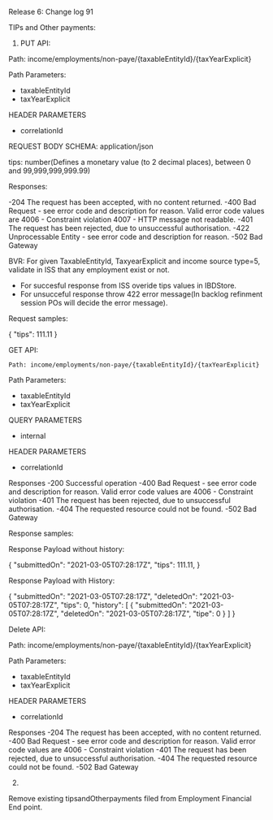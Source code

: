 Release 6: Change log 91

TIPs and Other payments:
1. PUT API:

Path: income/employments/non-paye/{taxableEntityId}/{taxYearExplicit}

Path Parameters: 
- taxableEntityId
- taxYearExplicit

HEADER PARAMETERS
- correlationId

REQUEST BODY SCHEMA: application/json

tips: number(Defines a monetary value (to 2 decimal places), between 0 and 99,999,999,999.99)

Responses:

-204 The request has been accepted, with no content returned.
-400 Bad Request - see error code and description for reason. Valid error code values are 4006 - Constraint violation 4007 - HTTP message not readable.
-401 The request has been rejected, due to unsuccessful authorisation.
-422 Unprocessable Entity - see error code and description for reason.
-502 Bad Gateway

BVR: For given TaxableEntityId, TaxyearExplicit and income source type=5, validate in ISS that any employment exist or not.
- For succesful response from ISS overide tips values in IBDStore.
- For unsucceful response throw 422 error message(In backlog refinment session POs will decide the error message). 

Request samples:

{
"tips": 111.11
}
	
GET API:

	Path: income/employments/non-paye/{taxableEntityId}/{taxYearExplicit}

Path Parameters: 
- taxableEntityId
- taxYearExplicit

QUERY PARAMETERS
- internal

HEADER PARAMETERS
- correlationId

Responses
-200 Successful operation
-400 Bad Request - see error code and description for reason. Valid error code values are 4006 - Constraint violation
-401 The request has been rejected, due to unsuccessful authorisation.
-404 The requested resource could not be found.
-502 Bad Gateway

Response samples:

Response Payload without history:

{
"submittedOn": "2021-03-05T07:28:17Z",
"tips": 111.11,
}

Response Payload with History:

{
  "submittedOn": "2021-03-05T07:28:17Z",
  "deletedOn": "2021-03-05T07:28:17Z",
  "tips": 0,
  "history": [
    {
      "submittedOn": "2021-03-05T07:28:17Z",
      "deletedOn": "2021-03-05T07:28:17Z",
      "tipe": 0
    }
  ]
}
	
Delete API:

Path: income/employments/non-paye/{taxableEntityId}/{taxYearExplicit}

Path Parameters: 
- taxableEntityId
- taxYearExplicit

HEADER PARAMETERS
- correlationId

Responses
-204 The request has been accepted, with no content returned.
-400 Bad Request - see error code and description for reason. Valid error code values are 4006 - Constraint violation
-401 The request has been rejected, due to unsuccessful authorisation.
-404 The requested resource could not be found.
-502 Bad Gateway

2.
Remove existing tipsandOtherpayments filed from Employment Financial End point.